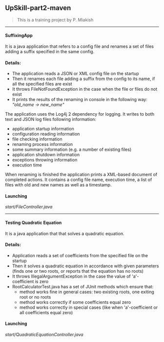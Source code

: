 UpSkill-part2-maven
-------------------
> This is a training project by P. Miakish

***

#### SuffixingApp

It is a java application that refers to a config file and renames a set of files adding a suffix specified in the same config.

#### Details:

- The application reads a JSON or XML config file on the startup
- Then it renames each file adding a suffix from the config to its name, if all the specified files are exist
- It throws FileNotFoundException in the case when the file or files do not exist
- It prints the results of the renaming in console in the following way: _"old_name -> new_name"_

The application uses the Log4j 2 dependency for logging. It writes to both text and JSON log files following information:
- application startup information
- configuration reading information 
- file checking information
- renaming process information
- some summary information (e.g. a number of existing files)
- application shutdown information
- exceptions throwing information 
- execution time

When renaming is finished the application prints a XML-based document of completed actions. It contains a config file name, execution time, a list of files with old and new names as well as a timestamp.

#### Launching

_start/FileController.java_

***

#### Testing Quadratic Equation

It is a java application that that solves a quadratic equation.

#### Details:

- Application reads a set of coefficients from the specified file on the startup
- Then it solves a quadratic equation in accordance with given parameters (finds one or two roots, or reports that the equation has no roots)
- It throws IllegalArgumentException in the case the value of 'a'-coefficient is zero
- RootCalculatorTest.java has a set of JUnit methods which ensure that:
	- method works fine in general cases: two existing roots, one exiting root or no roots
	- method works correctly if some coefficients equal zero
	- method works correctly in special cases (like when 'a'-coefficient or all coefficients equal zero)

#### Launching

_start/QuadraticEquationController.java_